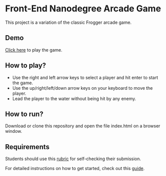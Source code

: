 Front-End Nanodegree Arcade Game
================================
This project is a variation of the classic Frogger arcade game.

Demo
------------
  [Click here](https://google.com) to play the game.

How to play?
------------
 - Use the right and left arrow keys to select a player and hit enter to start the game.
 - Use the up/right/left/down arrow keys on your keyboard to move the player.
 - Lead the player to the water without being hit by any enemy.

How to run?
-----------
Download or clone this repository and open the file index.html on a browser window.

Requirements
------------
Students should use this [rubric](https://review.udacity.com/#!/projects/2696458597/rubric) for self-checking their submission.

For detailed instructions on how to get started, check out this [guide](https://docs.google.com/document/d/1v01aScPjSWCCWQLIpFqvg3-vXLH2e8_SZQKC8jNO0Dc/pub?embedded=true).
